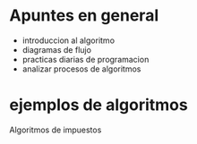 # Apuntes en general
   + introduccion al algoritmo
   + diagramas de flujo
   + practicas diarias de programacion
   + analizar procesos de algoritmos



# ejemplos de algoritmos
 Algoritmos de impuestos